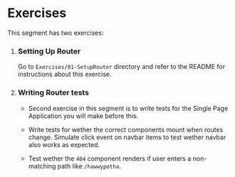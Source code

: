 # Exercises

This segment has two exercises:

1) ### Setting Up Router
  
    Go to `Exercises/01-SetupRouter` directory and refer to the README for instructions about this exercise.

2) ### Writing Router tests

    - Second exercise in this segment is to write tests for the Single Page Application you will make before this.

    - Write tests for wether the correct components mount when routes change. Simulate click event on navbar items to test wether navbar also works as expected.

    - Test wether the `404` component renders if user enters a non-matching path like `/hawwypotha`.
